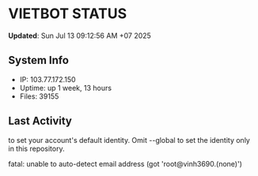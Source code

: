 # VIETBOT STATUS
**Updated**: Sun Jul 13 09:12:56 AM +07 2025

## System Info
- IP: 103.77.172.150
- Uptime: up 1 week, 13 hours
- Files: 39155

## Last Activity

to set your account's default identity.
Omit --global to set the identity only in this repository.

fatal: unable to auto-detect email address (got 'root@vinh3690.(none)')
